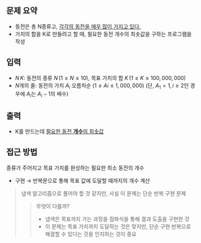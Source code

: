 ## 문제 요약
- 동전은 총 N종류고, <u>각각의 동전을 매우 많이 가지고 있다.</u>
- 가치의 합을 K로 만들려고 할 때, 필요한 동전 개수의 최솟값을 구하는 프로그램을 작성

## 입력
- $N\, K$: 동전의 종류 $N\,(1 ≤ N ≤ 10)$, 목표 가치의 합 $K\,(1 ≤ K ≤ 100,000,000)$
- $N$개의 줄: 동전의 가치 $A_i$ 오름차순 $(1 ≤ Ai ≤ 1,000,000)$ (단, $A_1 = 1,\, i ≥ 2$인 경우에 $A_i$는 $A_{i}-1$의 배수)

## 출력
- K를 만드는데 <u>필요한 동전 **개수**의 최솟값</u>

## 접근 방법
종류가 주어지고 목표 가치를 완성하는 필요한 최소 동전의 개수
- 구현 → 반복문으로 통해 목표 값에 도달할 때까지의 개수 계산
> 냅색 알고리즘으로 풀어야 할 것 같지만, 사실 이 문제는 단순 반복 구현 문제
>> 무엇이 다를까?
>> - 냅색은 목표까지 가는 과정을 점화식을 통해 결과 도출을 구현한 것
>> - 이 문제는 목표 가치까지 도달하는 것은 맞지만, 단순 구현 반복으로 해결할 수 있다는 것을 인지하는 것이 중요
